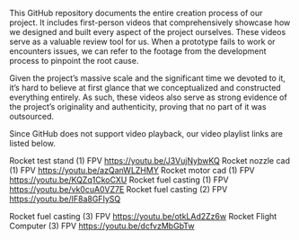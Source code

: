 This GitHub repository documents the entire creation process of our project. It includes first-person videos that comprehensively showcase how we designed and built every aspect of the project ourselves. These videos serve as a valuable review tool for us. When a prototype fails to work or encounters issues, we can refer to the footage from the development process to pinpoint the root cause.

Given the project’s massive scale and the significant time we devoted to it, it’s hard to believe at first glance that we conceptualized and constructed everything entirely. As such, these videos also serve as strong evidence of the project’s originality and authenticity, proving that no part of it was outsourced.

Since GitHub does not support video playback, our video playlist links are listed below.

Rocket test stand (1) FPV        https://youtu.be/J3VujNybwKQ
Rocket nozzle cad (1) FPV        https://youtu.be/azQanWLZHMY
Rocket motor cad (1) FPV         https://youtu.be/KQZq1CkoCXU
Rocket fuel casting (1) FPV      https://youtu.be/vk0cuA0VZ7E
Rocket fuel casting (2) FPV      https://youtu.be/IF8a8GFIySQ  

Rocket fuel casting (3) FPV      https://youtu.be/otkLAd2Zz6w
Rocket Flight Computer (3) FPV   https://youtu.be/dcfvzMbGbTw
